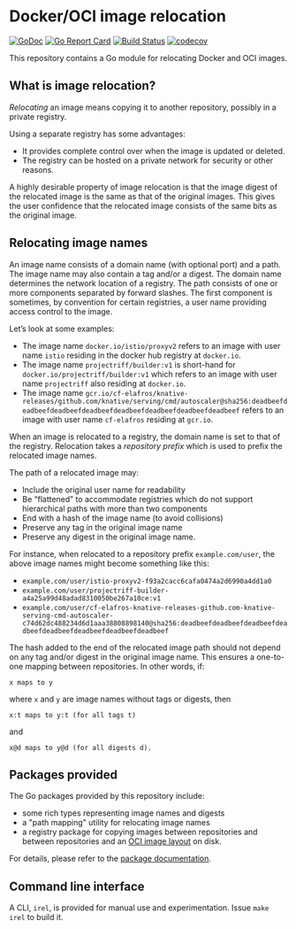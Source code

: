 # Docker/OCI image relocation

[![GoDoc](https://godoc.org/github.com/pivotal/image-relocation?status.svg)](https://godoc.org/github.com/pivotal/image-relocation)
[![Go Report Card](https://goreportcard.com/badge/pivotal/image-relocation)](https://goreportcard.com/report/pivotal/image-relocation)
[![Build Status](https://dev.azure.com/projectriff/pivotal-image-relocation/_apis/build/status/pivotal.image-relocation?branchName=master)](https://dev.azure.com/projectriff/pivotal-image-relocation/_build/latest?definitionId=11&branchName=master)
[![codecov](https://codecov.io/gh/pivotal/image-relocation/branch/master/graph/badge.svg)](https://codecov.io/gh/pivotal/image-relocation)

This repository contains a Go module for relocating Docker and OCI images.

## What is image relocation?
_Relocating_ an image means copying it to another repository, possibly in a private registry.

Using a separate registry has some advantages:
* It provides complete control over when the image is updated or deleted.
* The registry can be hosted on a private network for security or other reasons.

A highly desirable property of image relocation is that the image digest of the relocated image is the same as that of the original images.
This gives the user confidence that the relocated image consists of the same bits as the original image.

## Relocating image names
An image name consists of a domain name (with optional port) and a path. The image name may also contain a tag and/or a digest.
The domain name determines the network location of a registry.
The path consists of one or more components separated by forward slashes.
The first component is sometimes, by convention for certain registries, a user name providing access control to the image.

Let’s look at some examples:
* The image name `docker.io/istio/proxyv2` refers to an image with user name `istio` residing in the docker hub registry at `docker.io`.
* The image name `projectriff/builder:v1` is short-hand for `docker.io/projectriff/builder:v1` which refers to an image with user name `projectriff` also residing at `docker.io`.
* The image name `gcr.io/cf-elafros/knative-releases/github.com/knative/serving/cmd/autoscaler@sha256:deadbeefdeadbeefdeadbeefdeadbeefdeadbeefdeadbeefdeadbeefdeadbeef` refers to an image with user name `cf-elafros` residing at `gcr.io`.

When an image is relocated to a registry, the domain name is set to that of the registry.
Relocation takes a _repository prefix_ which is used to prefix the relocated image names.

The path of a relocated image may:
* Include the original user name for readability
* Be “flattened” to accommodate registries which do not support hierarchical paths with more than two components
* End with a hash of the image name (to avoid collisions)
* Preserve any tag in the original image name
* Preserve any digest in the original image name.

For instance, when relocated to a repository prefix `example.com/user`, the above image names might become something like this:
* `example.com/user/istio-proxyv2-f93a2cacc6cafa0474a2d6990a4dd1a0`
* `example.com/user/projectriff-builder-a4a25a99d48adad8310050be267a10ce:v1`
* `example.com/user/cf-elafros-knative-releases-github.com-knative-serving-cmd-autoscaler-c74d62dc488234d6d1aaa38808898140@sha256:deadbeefdeadbeefdeadbeefdeadbeefdeadbeefdeadbeefdeadbeefdeadbeef`

The hash added to the end of the relocated image path should not depend on any tag and/or digest in
the original image name. This ensures a one-to-one mapping between repositories. In other words, if:

    x maps to y

where `x` and `y` are image names without tags or digests, then

    x:t maps to y:t (for all tags t)

and

    x@d maps to y@d (for all digests d).

## Packages provided

The Go packages provided by this repository include:
 * some rich types representing image names and digests
 * a "path mapping" utility for relocating image names
 * a registry package for copying images between repositories and between repositories and an [OCI image layout](https://github.com/opencontainers/image-spec/blob/master/image-layout.md) on disk.

For details, please refer to the [package documentation](https://godoc.org/github.com/pivotal/image-relocation).

## Command line interface

A CLI, `irel`, is provided for manual use and experimentation. Issue `make irel` to build it.

